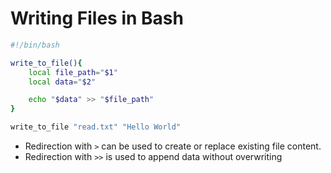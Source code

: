 # Writing Files in Bash

```bash
#!/bin/bash

write_to_file(){
    local file_path="$1"
    local data="$2"

    echo "$data" >> "$file_path"
}

write_to_file "read.txt" "Hello World"
```

- Redirection with `>` can be used to create or replace existing file content.
- Redirection with `>>` is used to append data without overwriting
